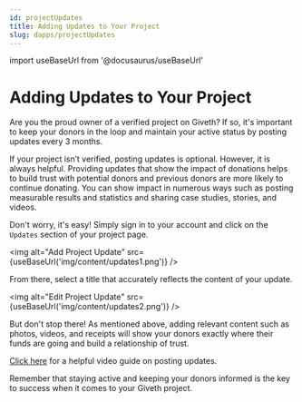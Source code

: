 ```yaml
---
id: projectUpdates
title: Adding Updates to Your Project
slug: dapps/projectUpdates
---
```


import useBaseUrl from '@docusaurus/useBaseUrl'





# Adding Updates to Your Project


Are you the proud owner of a verified project on Giveth? If so, it's important to keep your donors in the loop and maintain your active status by posting updates every 3 months. 

If your project isn’t verified, posting updates is optional. However, it is always helpful. Providing updates that show the impact of donations helps to build trust with potential donors and previous donors are more likely to continue donating. You can show impact in numerous ways such as posting measurable results and statistics and sharing case studies, stories, and videos. 



Don't worry, it's easy! Simply sign in to your account and click on the `Updates` section of your project page. 

<img alt="Add Project Update" src={useBaseUrl('img/content/updates1.png')} />



From there, select a title that accurately reflects the content of your update. 

<img alt="Edit Project Update" src={useBaseUrl('img/content/updates2.png')} />


But don't stop there! As mentioned above, adding relevant content such as photos, videos, and receipts will show your donors exactly where their funds are going and build a relationship of trust. 

[Click here](https://youtu.be/sRhp74CcGU8) for a helpful video guide on posting updates. 


Remember that staying active and keeping your donors informed is the key to success when it comes to your Giveth project.
